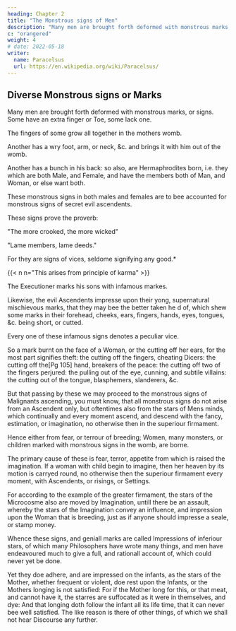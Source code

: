 ```yaml
---
heading: Chapter 2
title: "The Monstrous signs of Men"
description: "Many men are brought forth deformed with monstrous marks, or signs: so one abounds with one finger, or Toe, another wants one"
c: "orangered"
weight: 4
# date: 2022-05-18
writer:
  name: Paracelsus
  url: https://en.wikipedia.org/wiki/Paracelsus/
---
```



## Diverse Monstrous signs or Marks

Many men are brought forth deformed with monstrous marks, or signs. Some have an extra finger or Toe, some lack one.

The fingers of some grow all together in the mothers womb. 

Another has a wry foot, arm, or neck, &c. and brings it with him out of the womb.

Another has a bunch in his back: so also, are Hermaphrodites born, i.e. they which are both Male, and Female, and have the members both of Man, and Woman, or else want both.

These monstrous signs in both males and females are to bee accounted for monstrous signs of secret evil ascendents. 

<!-- ## What monstrous signs shew. -->

These signs prove the proverb: 

"The more crooked, the more wicked" 

"Lame members, lame deeds."

For they are signs of vices, seldome signifying any good.*

{{< n n="This arises from principle of karma" >}}


The Executioner marks his sons with infamous markes. 

Likewise, the evil Ascendents impresse upon their yong, supernatural mischievous marks, that they may bee the better taken he d of, which shew some marks in their forehead, cheeks, ears, fingers, hands, eyes, tongues, &c. being short, or cutted.

Every one of these infamous signs denotes a peculiar vice. 

So a mark burnt on the face of a Woman, or the cutting off her ears, for the most part signifies theft: the cutting off the fingers, cheating Dicers: the cutting off the[Pg 105] hand, breakers of the peace: the cutting off two of the fingers perjured: the pulling out of the eye, cunning, and subtile villains: the cutting out of the tongue, blasphemers, slanderers, &c. 

<!-- So also you may know them that deny the Christian Religion by a crosse burnt in the soles of their feet, because viz. they have denyed their Redeemer. -->

But that passing by these we may proceed to the monstrous signs of Malignants ascending, you must know, that all monstrous signs do not arise from an Ascendent only, but oftentimes also from the stars of Mens minds, which continually and every moment ascend, and descend with the fancy, estimation, or imagination, no otherwise then in the superiour firmament. 

Hence either from fear, or terrour of breeding; Women, many monsters, or children marked with monstrous signs in the womb, are borne. 

The primary cause of these is fear, terror, appetite from which is raised the imagination. If a woman with child begin to imagine, then her heaven by its motion is carryed round, no otherwise then the superiour firmament every moment, with Ascendents, or risings, or Settings. 

For according to the example of the greater firmament, the stars of the Microcosme also are moved by Imagination, untill there be an assault, whereby the stars of the Imagination convey an influence, and impression upon the Woman that is breeding, just as if anyone should impresse a seale, or stamp money. 

Whence these signs, and geniall marks are called Impressions of inferiour stars, of which many Philosophers have wrote many things, and men have endeavoured much to give a full, and rationall account of, which could never yet be done. 

Yet they doe adhere, and are impressed on the infants, as the stars of the Mother, whether frequent or violent, doe rest upon the Infants, or the Mothers longing is not satisfied: For if the Mother long for this, or that meat, and cannot have it, the starres are suffocated as it were in themselves, and dye: And that longing doth follow the infant all its life time, that it can never bee well satisfied. The like reason is there of other things, of which we shall not hear Discourse any further.
